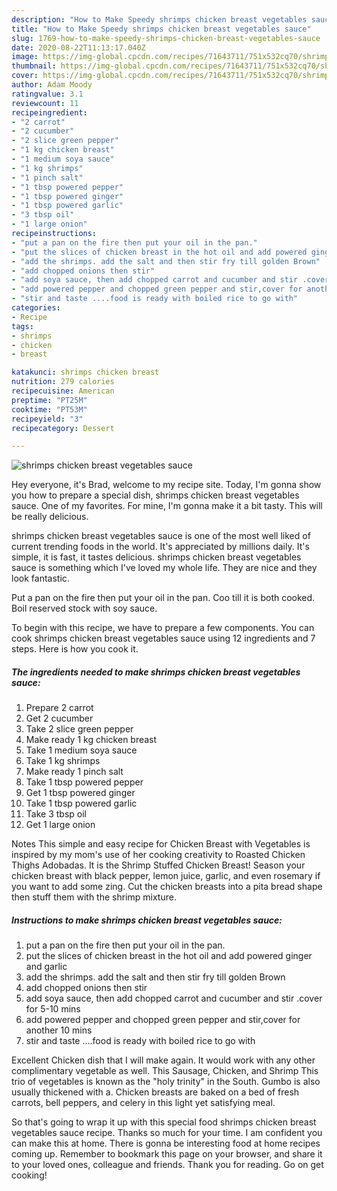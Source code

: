 ```yaml
---
description: "How to Make Speedy shrimps chicken breast vegetables sauce"
title: "How to Make Speedy shrimps chicken breast vegetables sauce"
slug: 1769-how-to-make-speedy-shrimps-chicken-breast-vegetables-sauce
date: 2020-08-22T11:13:17.040Z
image: https://img-global.cpcdn.com/recipes/71643711/751x532cq70/shrimps-chicken-breast-vegetables-sauce-recipe-main-photo.jpg
thumbnail: https://img-global.cpcdn.com/recipes/71643711/751x532cq70/shrimps-chicken-breast-vegetables-sauce-recipe-main-photo.jpg
cover: https://img-global.cpcdn.com/recipes/71643711/751x532cq70/shrimps-chicken-breast-vegetables-sauce-recipe-main-photo.jpg
author: Adam Moody
ratingvalue: 3.1
reviewcount: 11
recipeingredient:
- "2 carrot"
- "2 cucumber"
- "2 slice green pepper"
- "1 kg chicken breast"
- "1 medium soya sauce"
- "1 kg shrimps"
- "1 pinch salt"
- "1 tbsp powered pepper"
- "1 tbsp powered ginger"
- "1 tbsp powered garlic"
- "3 tbsp oil"
- "1 large onion"
recipeinstructions:
- "put a pan on the fire then put your oil in the pan."
- "put the slices of chicken breast in the hot oil and add powered ginger and garlic"
- "add the shrimps. add the salt and then stir fry till golden Brown"
- "add chopped onions then stir"
- "add soya sauce, then add chopped carrot and cucumber and stir .cover for 5-10 mins"
- "add powered pepper and chopped green pepper and stir,cover for another 10 mins"
- "stir and taste ....food is ready with boiled rice to go with"
categories:
- Recipe
tags:
- shrimps
- chicken
- breast

katakunci: shrimps chicken breast 
nutrition: 279 calories
recipecuisine: American
preptime: "PT25M"
cooktime: "PT53M"
recipeyield: "3"
recipecategory: Dessert

---
```



![shrimps chicken breast vegetables sauce](https://img-global.cpcdn.com/recipes/71643711/751x532cq70/shrimps-chicken-breast-vegetables-sauce-recipe-main-photo.jpg)

Hey everyone, it's Brad, welcome to my recipe site. Today, I'm gonna show you how to prepare a special dish, shrimps chicken breast vegetables sauce. One of my favorites. For mine, I'm gonna make it a bit tasty. This will be really delicious.

shrimps chicken breast vegetables sauce is one of the most well liked of current trending foods in the world. It's appreciated by millions daily. It's simple, it is fast, it tastes delicious. shrimps chicken breast vegetables sauce is something which I've loved my whole life. They are nice and they look fantastic.

Put a pan on the fire then put your oil in the pan. Coo till it is both cooked. Boil reserved stock with soy sauce.


To begin with this recipe, we have to prepare a few components. You can cook shrimps chicken breast vegetables sauce using 12 ingredients and 7 steps. Here is how you cook it.

<!--inarticleads1-->

##### The ingredients needed to make shrimps chicken breast vegetables sauce:

1. Prepare 2 carrot
1. Get 2 cucumber
1. Take 2 slice green pepper
1. Make ready 1 kg chicken breast
1. Take 1 medium soya sauce
1. Take 1 kg shrimps
1. Make ready 1 pinch salt
1. Take 1 tbsp powered pepper
1. Get 1 tbsp powered ginger
1. Take 1 tbsp powered garlic
1. Take 3 tbsp oil
1. Get 1 large onion


Notes This simple and easy recipe for Chicken Breast with Vegetables is inspired by my mom&#39;s use of her cooking creativity to Roasted Chicken Thighs Adobadas. It is the Shrimp Stuffed Chicken Breast! Season your chicken breast with black pepper, lemon juice, garlic, and even rosemary if you want to add some zing. Cut the chicken breasts into a pita bread shape then stuff them with the shrimp mixture. 

<!--inarticleads2-->

##### Instructions to make shrimps chicken breast vegetables sauce:

1. put a pan on the fire then put your oil in the pan.
1. put the slices of chicken breast in the hot oil and add powered ginger and garlic
1. add the shrimps. add the salt and then stir fry till golden Brown
1. add chopped onions then stir
1. add soya sauce, then add chopped carrot and cucumber and stir .cover for 5-10 mins
1. add powered pepper and chopped green pepper and stir,cover for another 10 mins
1. stir and taste ....food is ready with boiled rice to go with


Excellent Chicken dish that I will make again. It would work with any other complimentary vegetable as well. This Sausage, Chicken, and Shrimp This trio of vegetables is known as the &#34;holy trinity&#34; in the South. Gumbo is also usually thickened with a. Chicken breasts are baked on a bed of fresh carrots, bell peppers, and celery in this light yet satisfying meal. 

So that's going to wrap it up with this special food shrimps chicken breast vegetables sauce recipe. Thanks so much for your time. I am confident you can make this at home. There is gonna be interesting food at home recipes coming up. Remember to bookmark this page on your browser, and share it to your loved ones, colleague and friends. Thank you for reading. Go on get cooking!
